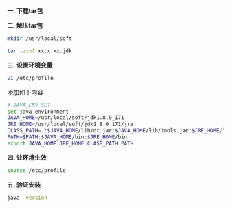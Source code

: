**一. 下载tar包** 

**二. 解压tar包**

```bash
mkdir /usr/local/soft

tar -zxvf xx.x.xx.jdk
```



**三. 设置环境变量**

```bash
vi /etc/profile
```

添加如下内容

```bash
# JAVA_ENV SET
set java environment
JAVA_HOME=/usr/local/soft/jdk1.8.0_171
JRE_HOME=/usr/local/soft/jdk1.8.0_171/jre
CLASS_PATH=.:$JAVA_HOME/lib/dt.jar:$JAVA_HOME/lib/tools.jar:$JRE_HOME/lib
PATH=$PATH:$JAVA_HOME/bin:$JRE_HOME/bin
export JAVA_HOME JRE_HOME CLASS_PATH PATH
```

**四. 让环境生效**

```bash
source /etc/profile
```



**五. 验证安装**

```bash
java -version
```

